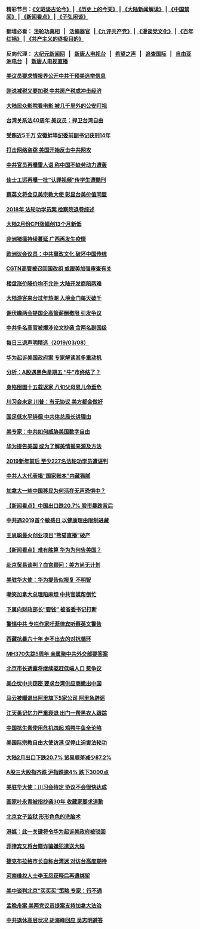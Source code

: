 #### 精彩节目：[《文昭谈古论今》](http://155.138.205.71/wenzhao) | [《历史上的今天》](http://155.138.205.71/today-in-history) | [《大陆新闻解读》](http://155.138.205.71/ntdtv-comedy) | [《中国禁闻》](http://155.138.205.71/ntdtv-news) | [《新闻看点》](http://155.138.205.71/news-insight) | [《子弘闲谈》](http://155.138.205.71/zihongxiantan/) 

 #### 翻墙必看： [法轮功真相](http://155.138.205.71:10000/videos/truth.html) &nbsp;&nbsp;|&nbsp;&nbsp; [活摘器官](http://155.138.205.71:10000/videos/res/Organs/) &nbsp;&nbsp;|[《九评共产党》](http://155.138.205.71:10000/videos/jiuping) | [《漫谈党文化》](http://155.138.205.71:10000/videos/mtdwh) | [《百年红祸》](http://155.138.205.71:10000/videos/bnhh) | [《共产主义的终极目的》](http://155.138.205.71:10000/videos/res/zjmd) 

 #### 反向代理： [大纪元新闻网](http://155.138.205.71:10080/) &nbsp;&nbsp;|&nbsp;&nbsp; [新唐人电视台](http://155.138.205.71:8000/) &nbsp;&nbsp;|&nbsp;&nbsp; [希望之声](http://155.138.205.71:8200/) &nbsp;&nbsp;|&nbsp;&nbsp; [追查国际](http://155.138.205.71:10010/) &nbsp;&nbsp;|&nbsp;&nbsp; [自由亚洲电台](http://155.138.205.71:9800/) &nbsp;&nbsp;|&nbsp;&nbsp; [新唐人电视直播](http://155.138.205.71/) 

#### [美议员要求情报界公开中共干预美选举信息](../pages/nsc413/n11101681.md?t=03091836) 

#### [刚说减税又要加税 中共房产税或冲击经济](../pages/nsc413/n11101560.md?t=03091836) 

#### [大陆民众影院看电影 被几千里外的公安盯视](../pages/nsc413/n11101527.md?t=03091836) 

#### [台湾关系法40周年 美议员：捍卫台湾自由](../pages/nsc413/n11101525.md?t=03091836) 

#### [受贿近5千万 安徽蚌埠纪委前副书记获刑14年](../pages/nsc413/n11101167.md?t=03091836) 


#### [打击网络盗窃 美国开始反击中共网攻](../pages/nsc413/n11099537.md?t=03091836) 

#### [中共官员再曝雷人语 称中国不缺劳动力遭轰](../pages/nsc413/n11101459.md?t=03091836) 

#### [佳士工运再曝一批“认罪视频”传学生遭酷刑](../pages/nsc413/n11101296.md?t=03091836) 

#### [蔡英文将会见美宗教大使 彰显台美价值同盟](../pages/nsc413/n11101381.md?t=03091836) 

#### [2018年 法轮功学员案 检察院退卷综述](../pages/nsc413/n11096753.md?t=03091836) 

#### [大陆2月份CPI涨幅创13个月新低](../pages/nsc413/n11100879.md?t=03091836) 

#### [非洲猪瘟持续蔓延 广西再发生疫情](../pages/nsc413/n11100280.md?t=03091836) 

#### [欧洲议会议员：中共窜改文化 破坏中国传统](../pages/nsc413/n11100491.md?t=03091836) 

#### [CGTN高管被召回国改组 或跟美加强审查有关](../pages/nsc413/n11100865.md?t=03091836) 

#### [楼盘涨价降价均不允许 大陆开发商陷两难](../pages/nsc413/n11100403.md?t=03091836) 

#### [大陆游客来台过年热潮 入境金门每天破千](../pages/nsc413/n11100536.md?t=03091836) 

#### [谢伏瞻两会提国企高管薪酬撤限 引发争议](../pages/nsc413/n11100506.md?t=03091836) 

#### [中共多名高官被爆涉论文抄袭 含两名副国级](../pages/nsc413/n11100242.md?t=03091836) 

#### [每日三退声明精选（2019/03/08）](../pages/nsc413/n11100538.md?t=03091836) 

#### [华为起诉美国政府案 专家解读其多重动机](../pages/nsc413/n11100270.md?t=03091836) 

#### [分析：A股遇黑色星期五 “牛”市终结了？](../pages/nsc413/n11100274.md?t=03091836) 

#### [身陷囹圄十五载返家 八旬父母思儿命垂危](../pages/nsc413/n11100252.md?t=03091836) 

#### [川习会未定 川普：有无协议 美方都会做好](../pages/nsc413/n11099895.md?t=03091836) 

#### [国足低水平徘徊 中共体总局长讲理由](../pages/nsc413/n11100097.md?t=03091836) 

#### [美专家：中共如何威胁美国数字自由](../pages/nsc413/n11100082.md?t=03091836) 

#### [华为提告美国 或为了解美情报来源及方法](../pages/nsc413/n11100009.md?t=03091836) 

#### [2019新年前后 至少227名法轮功学员遭诬判](../pages/nsc413/n11099912.md?t=03091836) 

#### [中共人大代表揭“国家账本”内藏猫腻](../pages/nsc413/n11100053.md?t=03091836) 

#### [加拿大一些中国移民为何活在无声恐惧中？](../pages/nsc413/n11100069.md?t=03091836) 

#### [【新闻看点】中国出口跌20.7% 股市暴跌背后](../pages/nsc413/n11099775.md?t=03091836) 

#### [中共遇2019首个敏感日 以健康理由限制进藏](../pages/nsc413/n11099976.md?t=03091836) 

#### [王思聪最火创业项目“熊猫直播”破产](../pages/nsc413/n11099708.md?t=03091836) 

#### [【新闻看点】难有胜算 华为为何告美国？](../pages/nsc413/n11099574.md?t=03091836) 

#### [赴京贸易谈判？白宫顾问：美方尚无计划](../pages/nsc413/n11100022.md?t=03091836) 

#### [美驻华大使：华为提告似报复 不明智](../pages/nsc413/n11099847.md?t=03091836) 

#### [嘲笑加拿大总理陷麻烦 中共官媒帮倒忙](../pages/nsc413/n11099780.md?t=03091836) 

#### [下属向财政部长“要钱” 被省委书记打断](../pages/nsc413/n11099674.md?t=03091836) 

#### [警惕中共 专栏作家吁菲律宾听蔡英文警告](../pages/nsc413/n11099726.md?t=03091836) 

#### [西藏抗暴六十年 走不出去的对抗循环](../pages/nsc413/n11099724.md?t=03091836) 

#### [MH370失踪5周年 亲属聚中共外交部要答案](../pages/nsc413/n11099693.md?t=03091836) 

#### [北京市长透露将继续驱赶低端人口 惹争议](../pages/nsc413/n11099623.md?t=03091836) 

#### [美企忧中共窃密 要求台湾供应商撤出中国](../pages/nsc413/n11099647.md?t=03091836) 

#### [马云被曝退出阿里旗下5家公司 阿里急辟谣](../pages/nsc413/n11099553.md?t=03091836) 

#### [江天勇记忆力严重衰退 出门一帮黑衣人跟踪](../pages/nsc413/n11099040.md?t=03091836) 

#### [中国抗生素使用危机四起 鸡鸭牛鱼全沦陷](../pages/nsc413/n11097914.md?t=03091836) 

#### [美国际宗教自由大使访港 促停止迫害法轮功](../pages/nsc413/n11098363.md?t=03091836) 


#### [大陆2月出口下跌20.7% 贸易顺差减少87.2%](../pages/nsc413/n11098960.md?t=03091836) 

#### [A股三大股指齐跌 沪指跌逾4% 跌下3000点](../pages/nsc413/n11098580.md?t=03091836) 

#### [美驻华大使：川习会待定 协议不会很快达成](../pages/nsc413/n11098929.md?t=03091836) 

#### [画家叶永青被指抄袭30年 收藏家要求道歉](../pages/nsc413/n11098249.md?t=03091836) 

#### [北京女子监狱 形形色色的洗脑术](../pages/nsc413/n11097813.md?t=03091836) 

#### [港媒：此一关键将令华为起诉美政府被驳回](../pages/nsc413/n11098077.md?t=03091836) 

#### [菲律宾又将台籍诈骗嫌犯遣送大陆](../pages/nsc413/n11098905.md?t=03091836) 

#### [捷克布拉格市长自称台湾迷 对访台高度期待](../pages/nsc413/n11098675.md?t=03091836) 

#### [河南维权人士李玉凤获释后再遭绑架](../pages/nsc413/n11098461.md?t=03091836) 

#### [美中谈判北京“买买买”策略 专家：行不通](../pages/nsc413/n11098010.md?t=03091836) 

#### [孟晚舟案 美两党议员提案支持加拿大法治](../pages/nsc413/n11097898.md?t=03091836) 

#### [中共退休高层状况 胡海峰回应 吴志明避答](../pages/nsc413/n11098011.md?t=03091836) 

